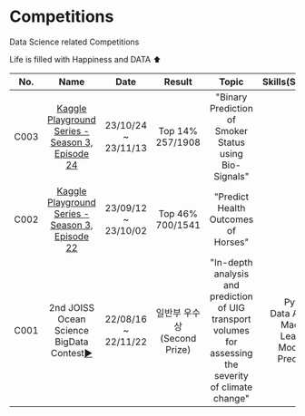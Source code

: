 # Competitions
Data Science related Competitions

Life is filled with Happiness and DATA ⬆️

| No. | Name | Date | Result | Topic | Skills(Summary) | Link |
| :--------: | :-----------: | :-----------: | :-----------: | :-----------: | :-----------: | :-----------: |
| C003 | [Kaggle Playground Series - Season 3, Episode 24](https://www.kaggle.com/competitions/playground-series-s3e24) | 23/10/24 ~ 23/11/13 | Top 14%<br>257/1908 | "Binary Prediction of Smoker Status using Bio-Signals"| | |
| C002 | [Kaggle Playground Series - Season 3, Episode 22](https://www.kaggle.com/competitions/playground-series-s3e22) | 23/09/12 ~ 23/10/02 | Top 46%<br>700/1541 | "Predict Health Outcomes of Horses" | | |
| C001 | 2nd JOISS Ocean Science BigData Contest[▶️]() | 22/08/16 ~ 22/11/22 | 일반부 우수상<br>(Second Prize) | "In-depth analysis and prediction of UIG transport volumes for assessing the severity of climate change" | Python <br> Data Analysis <br> Machine Learning Modelling Prediction | Link[▶️](https://github.com/SehyunPark/Competitions/tree/main/C001) |
